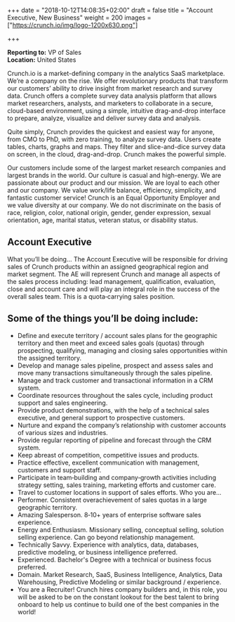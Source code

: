 +++
date = "2018-10-12T14:08:35+02:00"
draft = false
title = "Account Executive, New Business"
weight = 200
images = ["https://crunch.io/img/logo-1200x630.png"]


+++

**Reporting to:** VP of Sales
<br>
**Location:** United States

Crunch.io is a market-defining company in the analytics SaaS marketplace. We’re a company on the rise. We offer revolutionary products that transform our customers’ ability to drive insight from market research and survey data.
Crunch offers a complete survey data analysis platform that allows market researchers, analysts, and marketers to collaborate in a secure, cloud-based environment, using a simple, intuitive drag-and-drop interface to prepare, analyze, visualize and deliver survey data and analysis.

Quite simply, Crunch provides the quickest and easiest way for anyone, from CMO to PhD, with zero training, to analyze survey data.  Users create tables, charts, graphs and maps.  They filter and slice-and-dice survey data on screen, in the cloud, drag-and-drop.  Crunch makes the powerful simple.

Our customers include some of the largest market research companies and largest brands in the world.
Our culture is casual and high-energy. We are passionate about our product and our mission. We are loyal to each other and our company. We value work/life balance, efficiency, simplicity, and fantastic customer service!
Crunch is an Equal Opportunity Employer and we value diversity at our company. We do not discriminate on the basis of race, religion, color, national origin, gender, gender expression, sexual orientation, age, marital status, veteran status, or disability status.

## Account Executive
What you’ll be doing…
The Account Executive will be responsible for driving sales of Crunch products within an assigned geographical region and market segment. The AE will represent Crunch and manage all aspects of the sales process including: lead management, qualification, evaluation, close and account care and will play an integral role in the success of the overall sales team. This is a quota‐carrying sales position.

## Some of the things you’ll be doing include:
* Define and execute territory / account sales plans for the geographic territory and then meet and exceed sales goals (quotas) through prospecting, qualifying, managing and closing sales opportunities within the assigned territory.
* Develop and manage sales pipeline, prospect and assess sales and move many transactions simultaneously through the sales pipeline.
* Manage and track customer and transactional information in a CRM system.
* Coordinate resources throughout the sales cycle, including product support and sales engineering.
* Provide product demonstrations, with the help of a technical sales executive, and general support to prospective customers.
* Nurture and expand the company’s relationship with customer accounts of various sizes and industries.
* Provide regular reporting of pipeline and forecast through the CRM system.
* Keep abreast of competition, competitive issues and products.
* Practice effective, excellent communication with management, customers and support staff.
* Participate in team‐building and company‐growth activities including strategy setting, sales training, marketing efforts and customer care.
* Travel to customer locations in support of sales efforts.
Who you are…
* Performer. Consistent overachievement of sales quotas in a large geographic territory.
* Amazing Salesperson. 8‐10+ years of enterprise software sales experience.
* Energy and Enthusiasm. Missionary selling, conceptual selling, solution selling experience. Can go beyond relationship management.
* Technically Savvy. Experience with analytics, data, databases, predictive modeling, or business intelligence preferred.
* Experienced. Bachelor's Degree with a technical or business focus preferred.
* Domain. Market Research, SaaS, Business Intelligence, Analytics, Data Warehousing, Predictive Modeling or similar background / experience.
* You are a Recruiter! Crunch hires company builders and, in this role, you will be asked to be on the constant lookout for the best talent to bring onboard to help us continue to build one of the best companies in the world!
